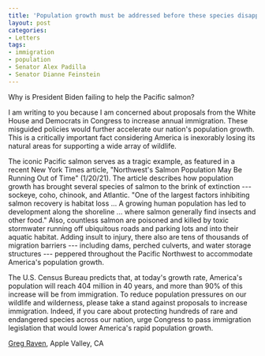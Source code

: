 ```yaml
---
title: 'Population growth must be addressed before these species disappear'
layout: post
categories:
- Letters
tags:
- immigration
- population
- Senator Alex Padilla
- Senator Dianne Feinstein
---
```


Why is President Biden failing to help the Pacific salmon?

I am writing to you because I am concerned about proposals from the White House and Democrats in Congress to increase annual immigration. These misguided policies would further accelerate our nation's population growth. This is a critically important fact considering America is inexorably losing its natural areas for supporting a wide array of wildlife.

The iconic Pacific salmon serves as a tragic example, as featured in a recent New York Times article, "Northwest's Salmon Population May Be Running Out of Time" (1/20/21). The article describes how population growth has brought several species of salmon to the brink of extinction --- sockeye, coho, chinook, and Atlantic. "One of the largest factors inhibiting salmon recovery is habitat loss ... A growing human population has led to development along the shoreline ... where salmon generally find insects and other food." Also, countless salmon are poisoned and killed by toxic stormwater running off ubiquitous roads and parking lots and into their aquatic habitat. Adding insult to injury, there also are tens of thousands of migration barriers --- including dams, perched culverts, and water storage structures --- peppered throughout the Pacific Northwest to accommodate America's population growth.

The U.S. Census Bureau predicts that, at today's growth rate, America's population will reach 404 million in 40 years, and more than 90% of this increase will be from immigration. To reduce population pressures on our wildlife and wilderness, please take a stand against proposals to increase immigration. Indeed, if you care about protecting hundreds of rare and endangered species across our nation, urge Congress to pass immigration legislation that would lower America's rapid population growth.

[Greg Raven](https://www.gregraven.org/), Apple Valley, CA
